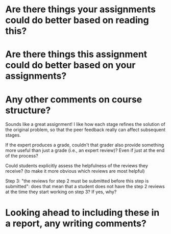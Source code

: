 # Are there things your assignments could do better based on reading this?

# Are there things this assignment could do better based on your assignments?

# Any other comments on course structure?
Sounds like a great assignment! I like how each stage refines the solution of the original problem, so that the peer feedback really can affect subsequent stages.

If the expert produces a grade, couldn't that grader also provide something more useful than just a grade (i.e., an expert review)? Even if just at the end of the process?

Could students explicitly assess the helpfulness of the reviews they receive? (to make it more obvious which reviews are most helpful)

Step 3: "the reviews for step 2 must be submitted before this step is submitted": does that mean that a student does not have the step 2 reviews at the time they start working on step 3? If yes, why?

# Looking ahead to including these in a report, any writing comments?
